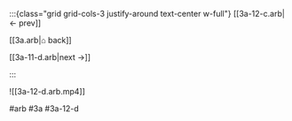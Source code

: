:::{class="grid grid-cols-3 justify-around text-center w-full"}
[[3a-12-c.arb|← prev]]

[[3a.arb|⌂ back]]

[[3a-11-d.arb|next →]]

:::

![[3a-12-d.arb.mp4]]

#arb #3a #3a-12-d


